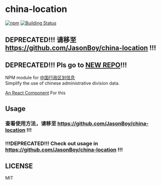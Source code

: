 # china-location
[![npm](https://img.shields.io/npm/v/china-location.svg)](https://www.npmjs.com/package/china-location)
[![Building Status](https://travis-ci.org/JasonBoy/data_location.svg?branch=master)](https://travis-ci.org/JasonBoy/data_location)

## DEPRECATED!!! 请移至 https://github.com/JasonBoy/china-location !!!
## DEPRECATED!!! Pls go to [NEW REPO](https://github.com/JasonBoy/china-location)!!!

NPM module for [中国行政区划信息](https://github.com/mumuy/data_location#中国行政区划信息)  
Simplify the use of chinese administrative division data.

[An React Component](https://github.com/JasonBoy/react-china-location) For this

## Usage

### 查看使用方法，请移至 https://github.com/JasonBoy/china-location !!!
### !!!DEPRECATED!!! Check out usage in https://github.com/JasonBoy/china-location !!!

## LICENSE

MIT
